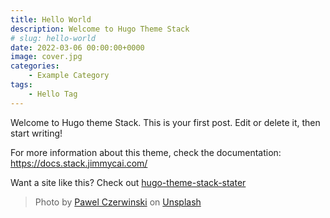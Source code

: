 ```yaml
---
title: Hello World
description: Welcome to Hugo Theme Stack
# slug: hello-world
date: 2022-03-06 00:00:00+0000
image: cover.jpg
categories:
    - Example Category
tags:
    - Hello Tag
---
```


Welcome to Hugo theme Stack. This is your first post. Edit or delete it, then start writing!

For more information about this theme, check the documentation: https://docs.stack.jimmycai.com/

Want a site like this? Check out [hugo-theme-stack-stater](https://github.com/CaiJimmy/hugo-theme-stack-starter)

> Photo by [Pawel Czerwinski](https://unsplash.com/@pawel_czerwinski) on [Unsplash](https://unsplash.com/)